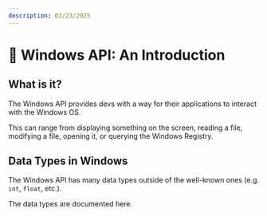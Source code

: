 ```yaml
---
description: 03/23/2025
---
```


# 📖 Windows API: An Introduction

## What is it?

The Windows API provides devs with a way for their applications to interact with the Windows OS.&#x20;

This can range from displaying something on the screen, reading a file, modifying a file, opening it, or querying the Windows Registry.

## Data Types in Windows

The Windows API has many data types outside of the well-known ones (e.g. `int`, `float`, etc.).

The data types are documented here.
